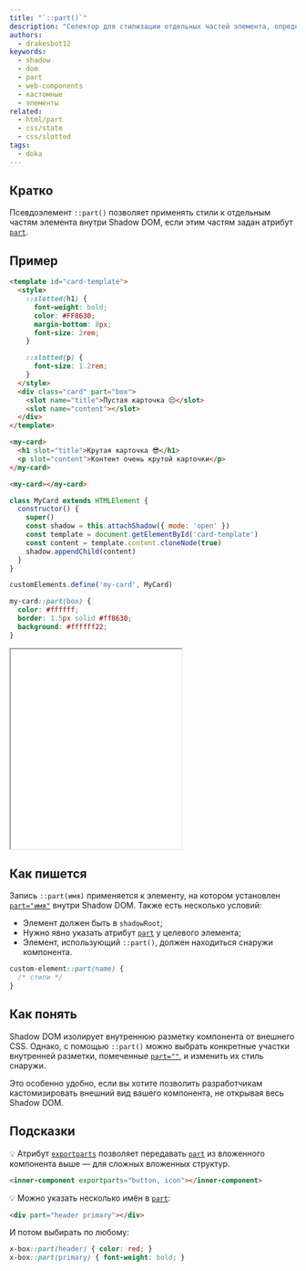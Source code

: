 ```yaml
---
title: "`::part()`"
description: "Селектор для стилизации отдельных частей элемента, определённых через атрибут `part` в Shadow DOM"
authors:
  - drakesbot12
keywords:
  - shadow
  - dom
  - part
  - web-components
  - кастомные
  - элементы
related:
  - html/part
  - css/state
  - css/slotted
tags:
  - doka
---
```


## Кратко

Псевдоэлемент `::part()` позволяет применять стили к отдельным частям элемента внутри Shadow DOM, если этим частям задан атрибут [`part`](/html/part/).

## Пример

```html
<template id="card-template">
  <style>
    ::slotted(h1) {
      font-weight: bold;
      color: #FF8630;
      margin-bottom: 8px;
      font-size: 2rem;
    }

    ::slotted(p) {
      font-size: 1.2rem;
    }
  </style>
  <div class="card" part="box">
    <slot name="title">Пустая карточка 😔</slot>
    <slot name="content"></slot>
  </div>
</template>

<my-card>
  <h1 slot="title">Крутая карточка 😎</h1>
  <p slot="content">Контент очень крутой карточки</p>
</my-card>

<my-card></my-card>
```

```js
class MyCard extends HTMLElement {
  constructor() {
    super()
    const shadow = this.attachShadow({ mode: 'open' })
    const template = document.getElementById('card-template')
    const content = template.content.cloneNode(true)
    shadow.appendChild(content)
  }
}

customElements.define('my-card', MyCard)
```

```css
my-card::part(box) {
  color: #ffffff;
  border: 1.5px solid #ff8630;
  background: #ffffff22;
}
```

<iframe title="Стилизация частей веб-компонента через ::part()" src="demos/basic/" height="350"></iframe>

## Как пишется

Запись `::part(имя)` применяется к элементу, на котором установлен [`part="имя"`](/html/part/) внутри Shadow DOM. Также есть несколько условий:

- Элемент должен быть в `shadowRoot`;
- Нужно явно указать атрибут [`part`](/html/part) у целевого элемента;
- Элемент, использующий `::part()`, должен находиться снаружи компонента.

```css
custom-element::part(name) {
  /* стили */
}
```

## Как понять

Shadow DOM изолирует внутреннюю разметку компонента от внешнего CSS. Однако, с помощью `::part()` можно выбрать конкретные участки внутренней разметки, помеченные [`part=""`](/html/part/), и изменить их стиль снаружи.

Это особенно удобно, если вы хотите позволить разработчикам кастомизировать внешний вид вашего компонента, не открывая весь Shadow DOM.

## Подсказки

💡 Атрибут [`exportparts`](/html/exportparts/) позволяет передавать [`part`](/html/part/) из вложенного компонента выше — для сложных вложенных структур.

```html
<inner-component exportparts="button, icon"></inner-component>
```

💡 Можно указать несколько имён в [`part`](/html/part/):

```html
<div part="header primary"></div>
```

И потом выбирать по любому:

```css
x-box::part(header) { color: red; }
x-box::part(primary) { font-weight: bold; }
```
